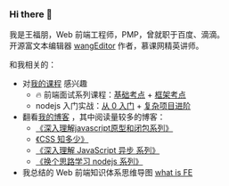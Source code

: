 ### Hi there 👋

我是王福朋，Web 前端工程师，PMP，曾就职于百度、滴滴。<br>
开源富文本编辑器 [wangEditor](https://www.wangeditor.com/) 作者，慕课网精英讲师。

和我相关的：

- 对[我的课程](http://www.imooc.com/t/4427201) 感兴趣
  - 🔥 前端面试系列课程：[基础考点](https://coding.imooc.com/class/400.html) + [框架考点](https://coding.imooc.com/class/419.html)
  - nodejs 入门实战：[从 0 入门](https://coding.imooc.com/class/320.html) + [复杂项目进阶](https://coding.imooc.com/class/388.html)
- 翻看[我的博客](https://juejin.cn/user/1714893868765373) ，其中阅读量较多的博客：
  - [《深入理解javascript原型和闭包系列》](https://www.cnblogs.com/wangfupeng1988/p/4001284.html)
  - [《CSS 知多少》](https://www.cnblogs.com/wangfupeng1988/p/4325007.html)
  - [《深入理解 JavaScript 异步 系列》](https://github.com/wangfupeng1988/js-async-tutorial)
  - [《换个思路学习 nodejs 系列》](https://github.com/wangfupeng1988/node-tutorial)
- 我总结的 Web 前端知识体系思维导图 [what is FE](https://what-is-fe.gitee.io/)
